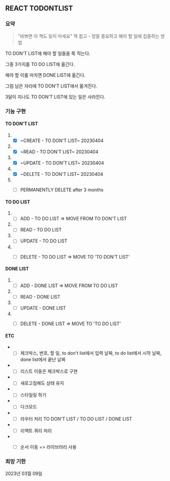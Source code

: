 ## REACT TODONTLIST

### 요약

> "바쁘면 이 책도 읽지 마세요" 책 참고 - 정말 중요하고 해야 할 일에 집중하는 방법


TO DON'T LIST에 해야 할 일들을 쭉 적는다. 

그중 3가지를 TO DO LIST에 옮긴다. 

해야 할 이를 마치면 DONE LIST에 옮긴다. 

그럼 남은 자리에 TO DON'T LIST에서 옮겨진다. 

3달이 지나도 TO DON'T LIST에 있는 일은 사라진다. 


### 기능 구현


#### TO DON'T LIST

  1. - [X] ~CREATE - TO DON'T LIST~ 20230404
  2. - [X] ~READ - TO DON'T LIST~ 20230404
  3. - [X] ~UPDATE - TO DON'T LIST~ 20230404
  4. - [X] ~DELETE - TO DON'T LIST~ 20230404
  5. - [ ] PERMANENTLY DELETE after 3 months  


 #### TO DO LIST

  1. - [ ] ADD - TO DO LIST => MOVE FROM TO DON'T LIST
  2. - [ ] READ - TO DO LIST
  3. - [ ] UPDATE - TO DO LIST
  4. - [ ] DELETE - TO DO LIST => MOVE TO 'TO DON'T LIST'  


####  DONE LIST

  1. - [ ] ADD - DONE LIST => MOVE FROM TO DO LIST
  2. - [ ] READ - DONE LIST
  3. - [ ] UPDATE - DONE LIST
  4. - [ ] DELETE - DONE LIST => MOVE TO 'TO DO LIST'  


####  ETC
- - [ ] 체크박스, 번호, 할 일, to don't list에서 입력 날짜, to do list에서 시작 날짜, done list에서 끝난 날짜
- - [ ] 리스트 이동은 체크박스로 구현
- - [ ] 새로고침해도 상태 유지
- - [ ] 스타일링 하기
- - [ ] 다크모드
- - [ ] 라우터 처리 TO DON'T LIST / TO DO LIST / DONE LIST
- - [ ] 리액트 쿼리 처리
- - [ ] 순서 이동 => 라이브러리 사용   


### 희망 기한

2023년 03월 09일
